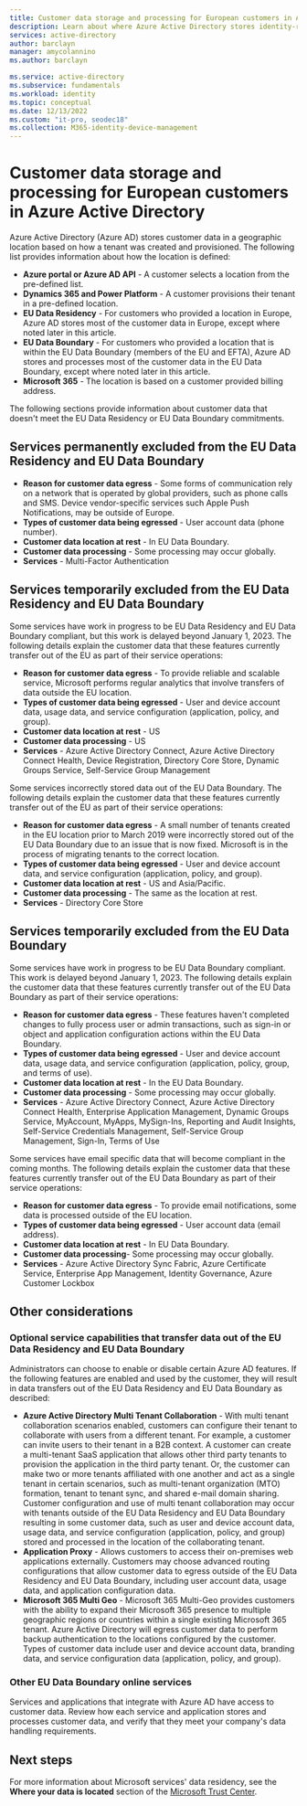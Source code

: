 ```yaml
---
title: Customer data storage and processing for European customers in Azure Active Directory
description: Learn about where Azure Active Directory stores identity-related data for its European customers.
services: active-directory
author: barclayn
manager: amycolannino
ms.author: barclayn

ms.service: active-directory
ms.subservice: fundamentals
ms.workload: identity
ms.topic: conceptual
ms.date: 12/13/2022
ms.custom: "it-pro, seodec18"
ms.collection: M365-identity-device-management
---
```


# Customer data storage and processing for European customers in Azure Active Directory

Azure Active Directory (Azure AD) stores customer data in a geographic location based on how a tenant was created and provisioned. The following list provides information about how the location is defined:

* **Azure portal or Azure AD API** - A customer selects a location from the pre-defined list.
* **Dynamics 365 and Power Platform** - A customer provisions their tenant in a pre-defined location.
* **EU Data Residency** - For customers who provided a location in Europe, Azure AD stores most of the customer data in Europe, except where noted later in this article.
* **EU Data Boundary** - For customers who provided a location that is within the EU Data Boundary (members of the EU and EFTA), Azure AD stores and processes most of the customer data in the EU Data Boundary, except where noted later in this article.
* **Microsoft 365** - The location is based on a customer provided billing address.

The following sections provide information about customer data that doesn't meet the EU Data Residency or EU Data Boundary commitments.

## Services permanently excluded from the EU Data Residency and EU Data Boundary

* **Reason for customer data egress** - Some forms of communication rely on a network that is operated by global providers, such as phone calls and SMS. Device vendor-specific services such Apple Push Notifications, may be outside of Europe.
* **Types of customer data being egressed** - User account data (phone number).
* **Customer data location at rest** - In EU Data Boundary.
* **Customer data processing** - Some processing may occur globally.
* **Services** - Multi-Factor Authentication

## Services temporarily excluded from the EU Data Residency and EU Data Boundary

Some services have work in progress to be EU Data Residency and EU Data Boundary compliant, but this work is delayed beyond January 1, 2023. The following details explain the customer data that these features currently transfer out of the EU as part of their service operations:

* **Reason for customer data egress** - To provide reliable and scalable service, Microsoft performs regular analytics that involve transfers of data outside the EU location.
* **Types of customer data being egressed** - User and device account data, usage data, and service configuration (application, policy, and group).  
* **Customer data location at rest** - US
* **Customer data processing** - US
* **Services** - Azure Active Directory Connect, Azure Active Directory Connect Health, Device Registration, Directory Core Store, Dynamic Groups Service, Self-Service Group Management

Some services incorrectly stored data out of the EU Data Boundary. The following details explain the customer data that these features currently transfer out of the EU as part of their service operations:

* **Reason for customer data egress** - A small number of tenants created in the EU location prior to March 2019 were incorrectly stored out of the EU Data Boundary due to an issue that is now fixed. Microsoft is in the process of migrating tenants to the correct location.  
* **Types of customer data being egressed** - User and device account data, and service configuration (application, policy, and group).
* **Customer data location at rest** -  US and Asia/Pacific.
* **Customer data processing** - The same as the location at rest.
* **Services** - Directory Core Store

## Services temporarily excluded from the EU Data Boundary

Some services have work in progress to be EU Data Boundary compliant. This work is delayed beyond January 1, 2023. The following details explain the customer data that these features currently transfer out of the EU Data Boundary as part of their service operations:

* **Reason for customer data egress** - These features haven't completed changes to fully process user or admin transactions, such as sign-in or object and application configuration actions within the EU Data Boundary.
* **Types of customer data being egressed** - User and device account data, usage data, and service configuration (application, policy, group, and terms of use).
* **Customer data location at rest** - In the EU Data Boundary.
* **Customer data processing** - Some processing may occur globally.  
* **Services** - Azure Active Directory Connect, Azure Active Directory Connect Health, Enterprise Application Management, Dynamic Groups Service, MyAccount, MyApps, MySign-Ins, Reporting and Audit Insights, Self-Service Credentials Management, Self-Service Group Management, Sign-In, Terms of Use

Some services have email specific data that will become compliant in the coming months. The following details explain the customer data that these features currently transfer out of the EU Data Boundary as part of their service operations:

* **Reason for customer data egress** - To provide email notifications, some data is processed outside of the EU location.  
* **Types of customer data being egressed** - User account data (email address).  
* **Customer data location at rest** - In EU Data Boundary.
* **Customer data processing**- Some processing may occur globally.
* **Services** - Azure Active Directory Sync Fabric, Azure Certificate Service, Enterprise App Management, Identity Governance, Azure Customer Lockbox

## Other considerations

### Optional service capabilities that transfer data out of the EU Data Residency and EU Data Boundary

Administrators can choose to enable or disable certain Azure AD features. If the following features are enabled and used by the customer, they will result in data transfers out of the EU Data Residency and EU Data Boundary as described:

* **Azure Active Directory Multi Tenant Collaboration** - With multi tenant collaboration scenarios enabled, customers can configure their tenant to collaborate with users from a different tenant. For example, a customer can invite users to their tenant in a B2B context. A customer can create a multi-tenant SaaS application that allows other third party tenants to provision the application in the third party tenant. Or, the customer can make two or more tenants affiliated with one another and act as a single tenant in certain scenarios, such as multi-tenant organization (MTO) formation, tenant to tenant sync, and shared e-mail domain sharing. Customer configuration and use of multi tenant collaboration may occur with tenants outside of the EU Data Residency and EU Data Boundary resulting in some customer data, such as user and device account data, usage data, and service configuration (application, policy, and group) stored and processed in the location of the collaborating tenant.
* **Application Proxy** - Allows customers to access their on-premises web applications externally. Customers may choose advanced routing configurations that allow customer data to egress outside of the EU Data Residency and EU Data Boundary, including user account data, usage data, and application configuration data.
* **Microsoft 365 Multi Geo** - Microsoft 365 Multi-Geo provides customers with the ability to expand their Microsoft 365 presence to multiple geographic regions or countries within a single existing Microsoft 365 tenant. Azure Active Directory will egress customer data to perform backup authentication to the locations configured by the customer. Types of customer data include user and device account data, branding data, and service configuration data (application, policy, and group).

### Other EU Data Boundary online services

Services and applications that integrate with Azure AD have access to customer data. Review how each service and application stores and processes customer data, and verify that they meet your company's data handling requirements.

## Next steps

For more information about Microsoft services' data residency, see the **Where your data is located** section of the [Microsoft Trust Center](https://www.microsoft.com/en-us/trust-center/privacy/data-location?rtc=1).
